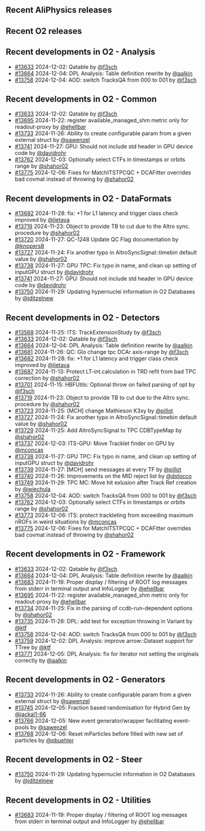 ## Recent AliPhysics releases
## Recent O2 releases
## Recent developments in O2 - Analysis
- [\#13633](https://github.com/AliceO2Group/AliceO2/pull/13633) 2024-12-02: Qatable by [@f3sch](https://github.com/f3sch)
- [\#13664](https://github.com/AliceO2Group/AliceO2/pull/13664) 2024-12-04: DPL Analysis: Table definition rewrite by [@aalkin](https://github.com/aalkin)
- [\#13758](https://github.com/AliceO2Group/AliceO2/pull/13758) 2024-12-04: AOD: switch TracksQA from 000 to 001 by [@f3sch](https://github.com/f3sch)
## Recent developments in O2 - Common
- [\#13633](https://github.com/AliceO2Group/AliceO2/pull/13633) 2024-12-02: Qatable by [@f3sch](https://github.com/f3sch)
- [\#13695](https://github.com/AliceO2Group/AliceO2/pull/13695) 2024-11-22: register available_managed_shm metric only for readout-proxy by [@ehellbar](https://github.com/ehellbar)
- [\#13733](https://github.com/AliceO2Group/AliceO2/pull/13733) 2024-11-26: Ability to create configurable param from a given external struct by [@sawenzel](https://github.com/sawenzel)
- [\#13741](https://github.com/AliceO2Group/AliceO2/pull/13741) 2024-11-27: GPU: Should not include std header in GPU device code by [@davidrohr](https://github.com/davidrohr)
- [\#13762](https://github.com/AliceO2Group/AliceO2/pull/13762) 2024-12-03: Optionally select CTFs in timestamps or orbits range by [@shahor02](https://github.com/shahor02)
- [\#13775](https://github.com/AliceO2Group/AliceO2/pull/13775) 2024-12-06: Fixes for MatchITSTPCQC + DCAFitter overrides bad covmat instead of throwing by [@shahor02](https://github.com/shahor02)
## Recent developments in O2 - DataFormats
- [\#13682](https://github.com/AliceO2Group/AliceO2/pull/13682) 2024-11-28: fix: +1 for L1 latency and trigger class check improved by [@lietava](https://github.com/lietava)
- [\#13719](https://github.com/AliceO2Group/AliceO2/pull/13719) 2024-11-23: Object to provide TB to cut due to the Altro sync. procedure by [@shahor02](https://github.com/shahor02)
- [\#13720](https://github.com/AliceO2Group/AliceO2/pull/13720) 2024-11-27: QC-1248 Update QC Flag documentation by [@knopers8](https://github.com/knopers8)
- [\#13727](https://github.com/AliceO2Group/AliceO2/pull/13727) 2024-11-24: Fix another typo in AltroSyncSignal::timebin default value by [@shahor02](https://github.com/shahor02)
- [\#13738](https://github.com/AliceO2Group/AliceO2/pull/13738) 2024-11-27: GPU TPC: Fix typo in name, and clean up setting of inputGPU struct by [@davidrohr](https://github.com/davidrohr)
- [\#13741](https://github.com/AliceO2Group/AliceO2/pull/13741) 2024-11-27: GPU: Should not include std header in GPU device code by [@davidrohr](https://github.com/davidrohr)
- [\#13750](https://github.com/AliceO2Group/AliceO2/pull/13750) 2024-11-29: Updating hypernuclei information in O2 Databases by [@jditzelnew](https://github.com/jditzelnew)
## Recent developments in O2 - Detectors
- [\#13568](https://github.com/AliceO2Group/AliceO2/pull/13568) 2024-11-25: ITS: TrackExtensionStudy by [@f3sch](https://github.com/f3sch)
- [\#13633](https://github.com/AliceO2Group/AliceO2/pull/13633) 2024-12-02: Qatable by [@f3sch](https://github.com/f3sch)
- [\#13664](https://github.com/AliceO2Group/AliceO2/pull/13664) 2024-12-04: DPL Analysis: Table definition rewrite by [@aalkin](https://github.com/aalkin)
- [\#13681](https://github.com/AliceO2Group/AliceO2/pull/13681) 2024-11-26: QC: Glo change tpc DCAr axis-range by [@f3sch](https://github.com/f3sch)
- [\#13682](https://github.com/AliceO2Group/AliceO2/pull/13682) 2024-11-28: fix: +1 for L1 latency and trigger class check improved by [@lietava](https://github.com/lietava)
- [\#13687](https://github.com/AliceO2Group/AliceO2/pull/13687) 2024-11-13: Protect LT-int.calculation in TRD refit from bad TPC correction by [@shahor02](https://github.com/shahor02)
- [\#13701](https://github.com/AliceO2Group/AliceO2/pull/13701) 2024-11-15: HBFUtils: Optional throw on failed parsing of opt by [@f3sch](https://github.com/f3sch)
- [\#13719](https://github.com/AliceO2Group/AliceO2/pull/13719) 2024-11-23: Object to provide TB to cut due to the Altro sync. procedure by [@shahor02](https://github.com/shahor02)
- [\#13723](https://github.com/AliceO2Group/AliceO2/pull/13723) 2024-11-25: [MCH] change Mathieson K3xy by [@pillot](https://github.com/pillot)
- [\#13727](https://github.com/AliceO2Group/AliceO2/pull/13727) 2024-11-24: Fix another typo in AltroSyncSignal::timebin default value by [@shahor02](https://github.com/shahor02)
- [\#13729](https://github.com/AliceO2Group/AliceO2/pull/13729) 2024-11-25: Add AltroSyncSignal to TPC CDBTypeMap by [@shahor02](https://github.com/shahor02)
- [\#13737](https://github.com/AliceO2Group/AliceO2/pull/13737) 2024-12-03: ITS-GPU: Move Tracklet finder on GPU by [@mconcas](https://github.com/mconcas)
- [\#13738](https://github.com/AliceO2Group/AliceO2/pull/13738) 2024-11-27: GPU TPC: Fix typo in name, and clean up setting of inputGPU struct by [@davidrohr](https://github.com/davidrohr)
- [\#13739](https://github.com/AliceO2Group/AliceO2/pull/13739) 2024-11-27: [MCH] send messages at every TF by [@pillot](https://github.com/pillot)
- [\#13740](https://github.com/AliceO2Group/AliceO2/pull/13740) 2024-11-26: Improvements on the MID reject list by [@dstocco](https://github.com/dstocco)
- [\#13749](https://github.com/AliceO2Group/AliceO2/pull/13749) 2024-11-29: TPC MC: Move hit exlusion after Track Ref creation by [@wiechula](https://github.com/wiechula)
- [\#13758](https://github.com/AliceO2Group/AliceO2/pull/13758) 2024-12-04: AOD: switch TracksQA from 000 to 001 by [@f3sch](https://github.com/f3sch)
- [\#13762](https://github.com/AliceO2Group/AliceO2/pull/13762) 2024-12-03: Optionally select CTFs in timestamps or orbits range by [@shahor02](https://github.com/shahor02)
- [\#13773](https://github.com/AliceO2Group/AliceO2/pull/13773) 2024-12-06: ITS: protect trackleting from exceeding maximum nROFs in weird situations by [@mconcas](https://github.com/mconcas)
- [\#13775](https://github.com/AliceO2Group/AliceO2/pull/13775) 2024-12-06: Fixes for MatchITSTPCQC + DCAFitter overrides bad covmat instead of throwing by [@shahor02](https://github.com/shahor02)
## Recent developments in O2 - Framework
- [\#13633](https://github.com/AliceO2Group/AliceO2/pull/13633) 2024-12-02: Qatable by [@f3sch](https://github.com/f3sch)
- [\#13664](https://github.com/AliceO2Group/AliceO2/pull/13664) 2024-12-04: DPL Analysis: Table definition rewrite by [@aalkin](https://github.com/aalkin)
- [\#13683](https://github.com/AliceO2Group/AliceO2/pull/13683) 2024-11-19: Proper display / filtering of ROOT log messages from stderr in terminal output and InfoLogger by [@ehellbar](https://github.com/ehellbar)
- [\#13695](https://github.com/AliceO2Group/AliceO2/pull/13695) 2024-11-22: register available_managed_shm metric only for readout-proxy by [@ehellbar](https://github.com/ehellbar)
- [\#13734](https://github.com/AliceO2Group/AliceO2/pull/13734) 2024-11-25: Fix in the parsing of ccdb-run-dependent options by [@shahor02](https://github.com/shahor02)
- [\#13735](https://github.com/AliceO2Group/AliceO2/pull/13735) 2024-11-26: DPL: add test for exception throwing in Variant by [@ktf](https://github.com/ktf)
- [\#13758](https://github.com/AliceO2Group/AliceO2/pull/13758) 2024-12-04: AOD: switch TracksQA from 000 to 001 by [@f3sch](https://github.com/f3sch)
- [\#13759](https://github.com/AliceO2Group/AliceO2/pull/13759) 2024-12-02: DPL Analysis: improve arrow::Dataset support for TTree by [@ktf](https://github.com/ktf)
- [\#13771](https://github.com/AliceO2Group/AliceO2/pull/13771) 2024-12-05: DPL Analysis: fix for iterator not setting the originals correctly by [@aalkin](https://github.com/aalkin)
## Recent developments in O2 - Generators
- [\#13733](https://github.com/AliceO2Group/AliceO2/pull/13733) 2024-11-26: Ability to create configurable param from a given external struct by [@sawenzel](https://github.com/sawenzel)
- [\#13745](https://github.com/AliceO2Group/AliceO2/pull/13745) 2024-12-05: Fraction based randomisation for Hybrid Gen by [@jackal1-66](https://github.com/jackal1-66)
- [\#13766](https://github.com/AliceO2Group/AliceO2/pull/13766) 2024-12-05: New event generator/wrapper facilitating event-pools by [@sawenzel](https://github.com/sawenzel)
- [\#13768](https://github.com/AliceO2Group/AliceO2/pull/13768) 2024-12-06: Reset mParticles before filled with new set of particles by [@pbuehler](https://github.com/pbuehler)
## Recent developments in O2 - Steer
- [\#13750](https://github.com/AliceO2Group/AliceO2/pull/13750) 2024-11-29: Updating hypernuclei information in O2 Databases by [@jditzelnew](https://github.com/jditzelnew)
## Recent developments in O2 - Utilities
- [\#13683](https://github.com/AliceO2Group/AliceO2/pull/13683) 2024-11-19: Proper display / filtering of ROOT log messages from stderr in terminal output and InfoLogger by [@ehellbar](https://github.com/ehellbar)
